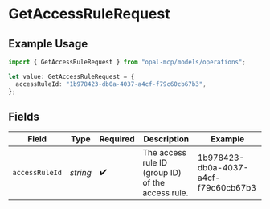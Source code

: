 # GetAccessRuleRequest

## Example Usage

```typescript
import { GetAccessRuleRequest } from "opal-mcp/models/operations";

let value: GetAccessRuleRequest = {
  accessRuleId: "1b978423-db0a-4037-a4cf-f79c60cb67b3",
};
```

## Fields

| Field                                             | Type                                              | Required                                          | Description                                       | Example                                           |
| ------------------------------------------------- | ------------------------------------------------- | ------------------------------------------------- | ------------------------------------------------- | ------------------------------------------------- |
| `accessRuleId`                                    | *string*                                          | :heavy_check_mark:                                | The access rule ID (group ID) of the access rule. | 1b978423-db0a-4037-a4cf-f79c60cb67b3              |